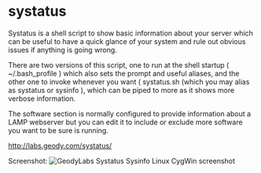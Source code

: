 # systatus

Systatus is a shell script to show basic information about your server which can be useful to have a quick glance of your system and rule out obvious issues if anything is going wrong.

There are two versions of this script, one to run at the shell startup ( ~/.bash_profile ) which also sets the prompt and useful aliases, and the other one to invoke whenever you want ( systatus.sh (which you may alias as systatus or sysinfo ), which can be piped to more as it shows more verbose information.

The software section is normally configured to provide information about a LAMP webserver but you can edit it to include or exclude more software you want to be sure is running.

http://labs.geody.com/systatus/

Screenshot:
<img src="http://imgur.com/UKWT6YL" alt="GeodyLabs Systatus Sysinfo Linux CygWin screenshot" />
